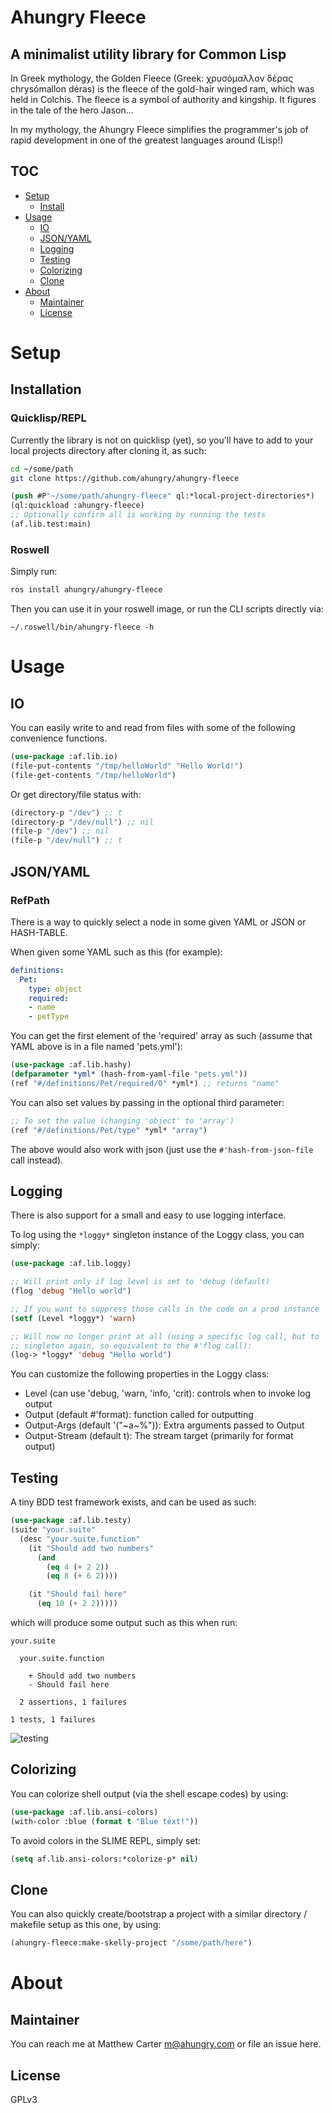 # Ahungry Fleece

## A minimalist utility library for Common Lisp
In Greek mythology, the Golden Fleece (Greek: χρυσόμαλλον δέρας
chrysómallon déras) is the fleece of the gold-hair winged ram,
which was held in Colchis. The fleece is a symbol of authority and
kingship. It figures in the tale of the hero Jason...

In my mythology, the Ahungry Fleece simplifies the programmer's job of
rapid development in one of the greatest languages around (Lisp!)

## TOC
- [Setup](#setup)
  * [Install](#installation)
- [Usage](#usage)
  * [IO](#io)
  * [JSON/YAML](#refpath)
  * [Logging](#logging)
  * [Testing](#testing)
  * [Colorizing](#colorizing)
  * [Clone](#clone)
- [About](#about)
  * [Maintainer](#maintainer)
  * [License](#license)

# Setup
## Installation
### Quicklisp/REPL
Currently the library is not on quicklisp (yet), so you'll have to add
to your local projects directory after cloning it, as such:

```sh
cd ~/some/path
git clone https://github.com/ahungry/ahungry-fleece
```

```lisp
(push #P"~/some/path/ahungry-fleece" ql:*local-project-directories*)
(ql:quickload :ahungry-fleece)
;; Optionally confirm all is working by running the tests
(af.lib.test:main)
```

### Roswell
Simply run:
```sh
ros install ahungry/ahungry-fleece
```

Then you can use it in your roswell image, or run the CLI scripts
directly via:

```
~/.roswell/bin/ahungry-fleece -h
```


# Usage
## IO
You can easily write to and read from files with some of the following
convenience functions.

```lisp
(use-package :af.lib.io)
(file-put-contents "/tmp/helloWorld" "Hello World!")
(file-get-contents "/tmp/helloWorld")
```

Or get directory/file status with:

```lisp
(directory-p "/dev") ;; t
(directory-p "/dev/null") ;; nil
(file-p "/dev") ;; nil
(file-p "/dev/null") ;; t
```

## JSON/YAML
### RefPath
There is a way to quickly select a node in some given YAML or JSON or
HASH-TABLE.

When given some YAML such as this (for example):

```yml
definitions:
  Pet:
    type: object
    required:
    - name
    - petType
```

You can get the first element of the 'required' array as such (assume
that YAML above is in a file named 'pets.yml'):

```lisp
(use-package :af.lib.hashy)
(defparameter *yml* (hash-from-yaml-file "pets.yml"))
(ref "#/definitions/Pet/required/0" *yml*) ;; returns "name"
```

You can also set values by passing in the optional third parameter:

```lisp
;; To set the value (changing 'object' to 'array')
(ref "#/definitions/Pet/type" *yml* "array")
```

The above would also work with json (just use the
`#'hash-from-json-file` call instead).

## Logging
There is also support for a small and easy to use logging interface.

To log using the `*loggy*` singleton instance of the Loggy class, you
can simply:

```lisp
(use-package :af.lib.loggy)

;; Will print only if log level is set to 'debug (default)
(flog 'debug "Hello world")

;; If you want to suppress those calls in the code on a prod instance
(setf (Level *loggy*) 'warn)

;; Will now no longer print at all (using a specific log call, but to
;; singleton again, so equivalent to the #'flog call):
(log-> *loggy* 'debug "Hello world")
```

You can customize the following properties in the Loggy class:
- Level (can use 'debug, 'warn, 'info, 'crit): controls when to invoke
  log output
- Output (default #'format): function called for outputting
- Output-Args (default '("~a~%")): Extra arguments passed to Output
- Output-Stream (default t): The stream target (primarily for format output)

## Testing
A tiny BDD test framework exists, and can be used as such:

```lisp
(use-package :af.lib.testy)
(suite "your.suite"
  (desc "your.suite.function"
    (it "Should add two numbers"
      (and
        (eq 4 (+ 2 2))
        (eq 8 (+ 6 2))))

    (it "Should fail here"
      (eq 10 (+ 2 2)))))
```
which will produce some output such as this when run:

```
your.suite

  your.suite.function

    + Should add two numbers
    - Should fail here

  2 assertions, 1 failures

1 tests, 1 failures
```
![testing](http://ahungry.com/img/test-shot.png)


## Colorizing
You can colorize shell output (via the shell escape codes) by using:

```lisp
(use-package :af.lib.ansi-colors)
(with-color :blue (format t "Blue text!"))
```

To avoid colors in the SLIME REPL, simply set:

```lisp
(setq af.lib.ansi-colors:*colorize-p* nil)
```

## Clone
You can also quickly create/bootstrap a project with a similar
directory / makefile setup as this one, by using:

```lisp
(ahungry-fleece:make-skelly-project "/some/path/here")
```

# About
## Maintainer
You can reach me at Matthew Carter <m@ahungry.com> or file an issue here.

## License
GPLv3
